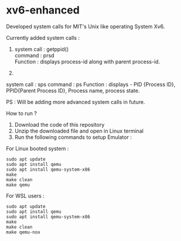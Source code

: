 # xv6-enhanced
Developed system calls for MIT's Unix like operating System Xv6.

Currently added system calls : 
1. system call : getppid()<br>
   command     : prsd <br>
   Function    : displays process-id along with parent process-id.
   
2.
system call : sps
command     : ps 
Function    : displays - PID {Process ID}, PPID{Parent Process ID}, Process name, process state.

PS : Will be adding more advanced system calls in future.
 
How to run ? 

1. Download the code of this repository
2. Unzip the downloaded file and open in Linux terminal
3. Run the following commands to setup Emulator :

 For Linux booted system :
```
sudo apt update
sudo apt install qemu
sudo apt install qemu-system-x86
make
make clean
make qemu
```
 For WSL users :  
```
sudo apt update
sudo apt install qemu
sudo apt install qemu-system-x86
make
make clean
make qemu-nox 
```

